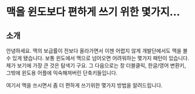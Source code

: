
# 맥을 윈도보다 편하게 쓰기 위한 몇가지...

## 소개 

안녕하세요. 맥의 보급률이 전보다 올라가면서 이젠 어렵지 않게 개발단에서도 맥을 볼 수 있게 됐습니다.
보통 윈도에서 맥으로 넘어오면 어려워하는 몇가지 패턴이 있습니다. 제가 보기에 가장 큰 것은 탐색기 구요. 그 다음으로는 창 더블클릭, 한글/영어 변환키, 그밖에 윈도용 어플에 익숙해져버린 단축키들입니다.

여기서 맥을 쓰시면서 좀 더 편하게 쓰기위한 몇가지 방법을 알려드립니다.


## 
